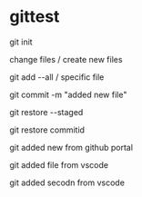 # gittest

git init

change files / create new files

git add --all / specific file

git commit -m "added new file"

git restore --staged

git restore commitid

git added new from github portal

git added file from vscode

git added secodn from vscode
